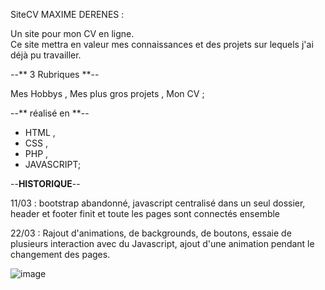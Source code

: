 SiteCV MAXIME DERENES :

Un site pour mon CV en ligne. <br>
Ce site mettra en valeur mes connaissances et des projets sur lequels j'ai déjà pu travailler.

--** 3 Rubriques **--

Mes Hobbys ,
Mes plus gros projets ,
Mon CV ;

--** réalisé en **--

- HTML ,
- CSS ,
- PHP ,
- JAVASCRIPT;

--**HISTORIQUE**--

11/03 : bootstrap abandonné, javascript centralisé dans un seul dossier, header et footer finit et toute les pages sont connectés ensemble<br>

22/03 : Rajout d'animations, de backgrounds, de boutons, essaie de plusieurs interaction avec du Javascript, ajout d'une animation pendant le changement des pages.<br>

![image](https://github.com/user-attachments/assets/aadb89ee-9f6b-4e42-acf3-e9b651f36405)

